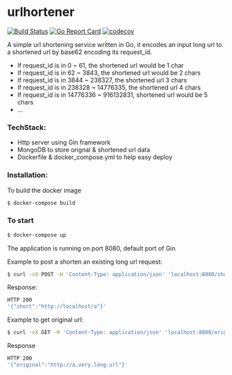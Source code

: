 # urlhortener
[![Build Status](https://travis-ci.org/xlk3099/urlshortener.svg?branch=master)](https://travis-ci.org/xlk3099/urlshortener)
[![Go Report Card](https://goreportcard.com/badge/github.com/xlk3099/urlshortener)](https://goreportcard.com/report/github.com/xlk3099/urlshortener)
[![codecov](https://codecov.io/gh/xlk3099/urlshortener/branch/master/graph/badge.svg)](https://codecov.io/gh/xlk3099/urlshortener)

A simple url shortening service written in Go, it encodes an input long url to a shortened url by base62 encoding its request_id.

* If request_id is in 0 ~ 61, the shortened url  would be 1 char
* If request_id is in 62 ~ 3843, the shortened url would be 2 chars
* If request_id is in 3844 ~ 238327, the shortened url 3 chars
* If request_id is in 238328 ~ 14776335, the shortened url 4 chars
* If request_id is in 14776336 ~ 916132831, shortened url would be 5 chars
* ...

### TechStack:
  - Http server using Gin framework
  - MongoDB to store orignal & shortened url data
  - Dockerfile & docker_compose.yml to help easy deploy

### Installation:
To build the docker image
```sh
$ docker-compose build
```
### To start 
```sh
$ docker-compose up
```
The application is running on port 8080, default port of Gin

Example to post a shorten an existing long url request:
```sh
$ curl -sX POST -H 'Content-Type: application/json' 'localhost:8080/shorten' -d '{"url":"http://a.very.long.url"}'
```
Response:
```sh
HTTP 200
'{"short":"http://localhost/a"}'
```
Example to get original url:
```sh
$ curl -sX GET -H 'Content-Type: application/json' 'localhost:8080/original' -d '{"short":"http://localhost/a"}'
```
Response
```sh
HTTP 200
'{"original":"http://a.very.long.url"}'
```


